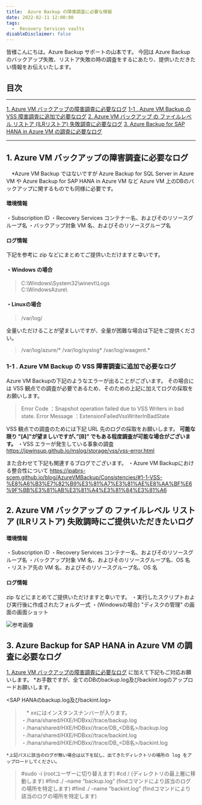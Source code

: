 ```yaml
---
title:  Azure Backup の障害調査に必要な情報
date: 2022-02-11 12:00:00
tags:
  -  Recovery Services vaults
disableDisclaimer: false
---
```


<!-- more -->
皆様こんにちは。Azure Backup サポートの山本です。
今回は Azure Backup のバックアップ失敗、リストア失敗の時の調査をするにあたり、提供いただきたい情報をお伝えいたします。

## 目次
-----------------------------------------------------------
[1. Azure VM バックアップの障害調査に必要なログ](#1)
[  1-1 . Azure VM Backup の VSS 障害調査に追加で必要なログ](#1-1)
[2.   Azure VM バックアップ の ファイルレベル リストア (ILRリストア) 失敗調査に必要なログ](#2)
[3. Azure Backup for SAP HANA in Azure VM の調査に必要なログ](#3)

-----------------------------------------------------------


## 1. Azure VM バックアップの障害調査に必要なログ<a id="1"></a>
　*Azure VM Backup ではないですが  Azure Backup for SQL Server in Azure VM や Azure Backup for SAP HANA in Azure VM など Azure VM 上のDBのバックアップに関するものでも同様に必要です。
#### 環境情報
・Subscription ID
・Recovery Services コンテナー名、およびそのリソースグループ名
・バックアップ対象 VM 名、およびそのリソースグループ名

#### ログ情報
下記を参考に zip などにまとめてご提供いただけますと幸いです。
#### ・Windows の場合
>C:\Windows\System32\winevt\Logs\
>C:\WindowsAzure\

#### ・Linuxの場合
>/var/log/

全量いただけることが望ましいですが、全量が困難な場合は下記をご提供ください。
>/var/log/azure/*
>/var/log/syslog*
>/var/log/waagent.*

### 1-1 . Azure VM Backup の VSS 障害調査に追加で必要なログ
Azure VM Backupの下記のようなエラーが出ることがございます。
その場合には VSS 観点での調査が必要であるため、そのための上記に加えてログの採取をお願いします。

>Error Code ：Snapshot operation failed due to VSS Writers in bad state.
Error Message ：ExtensionFailedVssWriterInBadState

VSS 観点での調査のためには下記 URL 先のログの採取をお願いします。
 **可能な限り "[A]"が望ましいですが、”[B]” でもある程度調査が可能な場合がございます。**
・VSS エラーが発生している事象の調査 
https://jpwinsup.github.io/mslog/storage/vss/vss-error.html


また合わせて下記も関連するブログでございます。
・Azure VM Backupにおける整合性について
https://jpabrs-scem.github.io/blog/AzureVMBackup/Consistencies/#1-1-VSS-%E8%A6%B3%E7%82%B9%E3%81%A7%E3%81%AE%E8%AA%BF%E6%9F%BB%E3%81%AB%E3%81%A4%E3%81%84%E3%81%A6

## 2.   Azure VM バックアップ の ファイルレベル リストア (ILRリストア) 失敗調時にご提供いただきたいログ
#### 環境情報
・Subscription ID
・Recovery Services コンテナー名、およびそのリソースグループ名
・バックアップ対象 VM 名、およびそのリソースグループ名、OS 名
・リストア先の VM 名、およびそのリソースグループ名、OS 名

#### ログ情報
zip などにまとめてご提供いただけますと幸いです。
・実行したスクリプトおよび実行後に作成されたフォルダ一式
・(Windowsの場合) "ディスクの管理" の画面の画面ショット


![参考画像](https://user-images.githubusercontent.com/71251920/153464381-6ba8f9bf-56fd-48fd-9784-b819d8a4f79c.png)




## 3. Azure Backup for SAP HANA in Azure VM の調査に必要なログ
 [1. Azure VM バックアップの障害調査に必要なログ](#1) に加えて下記もご対応お願いします。
*お手数ですが、全てのDBのbackup.log及びbackint.logのアップロードお願いします。

<SAP HANAのbackup.log及びbackint.log> 
>　* xxにはインスタンスナンバーが入ります。
	・/hana/shared/HXE/HDBxx/<hostname>/trace/backup.log
	・/hana/shared/HXE/HDBxx/<hostname>/trace/DB_<DB名>/backup.log
	・/hana/shared/HXE/HDBxx/<hostname>/trace/backint.log
	・/hana/shared/HXE/HDBxx/<hostname>/trace/DB_<DB名>/backint.log
 
	*上記パスに該当のログが無い場合は以下を試し、出てきたディレクトリの場所の log をアップロードしてください。
>	#sudo -i (rootユーザーに切り替えます)
	#cd / (ディレクトリの最上層に移動します)
	#find ./ -name “backup.log” (findコマンドにより該当のログの場所を特定します)
	#find ./ -name “backint.log” (findコマンドにより該当のログの場所を特定します)

